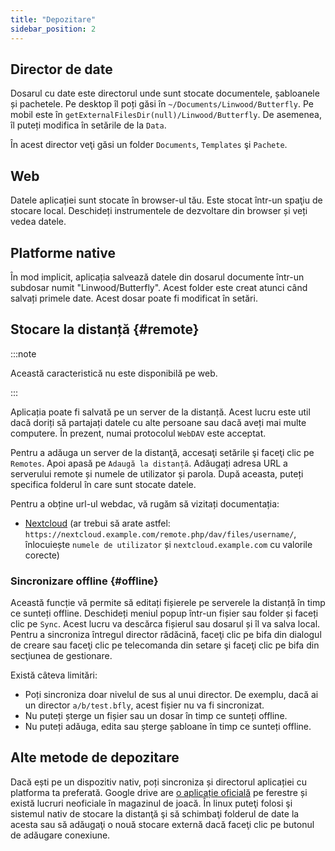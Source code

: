 ```yaml
---
title: "Depozitare"
sidebar_position: 2
---
```


## Director de date

Dosarul cu date este directorul unde sunt stocate documentele, șabloanele și pachetele. Pe desktop îl poți găsi în `~/Documents/Linwood/Butterfly`. Pe mobil este în `getExternalFilesDir(null)/Linwood/Butterfly`. De asemenea, îl puteți modifica în setările de la `Data`.

În acest director veţi găsi un folder `Documents`, `Templates` şi `Pachete`.

## Web

Datele aplicației sunt stocate în browser-ul tău. Este stocat într-un spaţiu de stocare local. Deschideți instrumentele de dezvoltare din browser și veți vedea datele.

## Platforme native

În mod implicit, aplicația salvează datele din dosarul documente într-un subdosar numit "Linwood/Butterfly". Acest folder este creat atunci când salvați primele date. Acest dosar poate fi modificat în setări.

## Stocare la distanță {#remote}

:::note

Această caracteristică nu este disponibilă pe web.

:::

Aplicația poate fi salvată pe un server de la distanță. Acest lucru este util dacă doriți să partajați datele cu alte persoane sau dacă aveți mai multe computere. În prezent, numai protocolul `WebDAV` este acceptat.

Pentru a adăuga un server de la distanţă, accesaţi setările şi faceţi clic pe `Remotes`. Apoi apasă pe `Adaugă la distanță`. Adăugați adresa URL a serverului remote și numele de utilizator și parola. După aceasta, puteți specifica folderul în care sunt stocate datele.

Pentru a obține url-ul webdac, vă rugăm să vizitați documentația:

* [Nextcloud](https://docs.nextcloud.com/server/latest/user_manual/en/files/access_webdav.html) (ar trebui să arate astfel: `https://nextcloud.example.com/remote.php/dav/files/username/`, înlocuiește `numele de utilizator` și `nextcloud.example.com` cu valorile corecte)

### Sincronizare offline {#offline}

Această funcție vă permite să editați fișierele pe serverele la distanță în timp ce sunteți offline. Deschideți meniul popup într-un fișier sau folder și faceți clic pe `Sync`. Acest lucru va descărca fișierul sau dosarul și îl va salva local. Pentru a sincroniza întregul director rădăcină, faceţi clic pe bifa din dialogul de creare sau faceţi clic pe telecomanda din setare şi faceţi clic pe bifa din secţiunea de gestionare.

Există câteva limitări:

* Poți sincroniza doar nivelul de sus al unui director. De exemplu, dacă ai un director `a/b/test.bfly`, acest fișier nu va fi sincronizat.
* Nu puteți șterge un fișier sau un dosar în timp ce sunteți offline.
* Nu puteți adăuga, edita sau șterge șabloane în timp ce sunteți offline.

## Alte metode de depozitare

Dacă ești pe un dispozitiv nativ, poți sincroniza și directorul aplicației cu platforma ta preferată. Google drive are [o aplicație oficială](https://www.google.com/drive/download/) pe ferestre și există lucruri neoficiale în magazinul de joacă. În linux puteţi folosi şi sistemul nativ de stocare la distanţă şi să schimbaţi folderul de date la acesta sau să adăugaţi o nouă stocare externă dacă faceţi clic pe butonul de adăugare conexiune.
